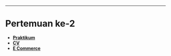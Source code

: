 ---
# Pertemuan ke-2

- __[Praktikum](https://sttnf.github.io/tugas-cv/praktikum)__
- __[CV](https://sttnf.github.io/tugas-cv/cv)__ 
- __[E Commerce](https://sttnf.github.io/tugas-cv/e-commerce)__ 